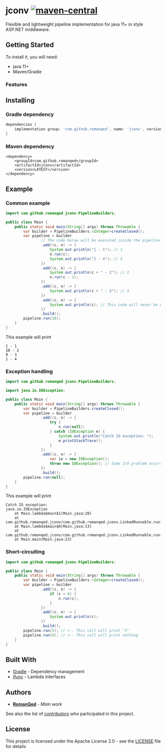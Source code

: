 # jconv [![maven-central](https://img.shields.io/maven-central/v/com.github.romanqed/jconv?color=blue)](https://repo1.maven.org/maven2/com/github/romanqed/jconv/)

Flexible and lightweight pipeline implementation for java 11+ in style ASP.NET middleware.

## Getting Started

To install it, you will need:

* java 11+
* Maven/Gradle

### Features

## Installing

### Gradle dependency

```Groovy
dependencies {
    implementation group: 'com.github.romanqed', name: 'jconv', version: 'LATEST'
}
```

### Maven dependency

```
<dependency>
    <groupId>com.github.romanqed</groupId>
    <artifactId>jconv</artifactId>
    <version>LATEST</version>
</dependency>
```

## Example

### Common example

```Java
import com.github.romanqed.jconv.PipelineBuilders;

public class Main {
    public static void main(String[] args) throws Throwable {
        var builder = PipelineBuilders.<Integer>createClosed();
        var pipeline = builder
                // The code below will be executed inside the pipeline in the following order:
                .add((c, n) -> {
                    System.out.println("{ - 1"); // 1
                    n.run(c);
                    System.out.println("} - 4"); // 4
                })
                .add((c, n) -> {
                    System.out.println(c + " - 2"); // 2
                    n.run(c - 1);
                })
                .add((c, n) -> {
                    System.out.println(c + " - 3"); // 3
                })
                .add((c, n) -> {
                    System.out.println(c); // This code will never be executed
                })
                .build();
        pipeline.run(10);
    }
}
```

This example will print

```
{ - 1
10 - 2
9 - 3
} - 4
```

### Exception handling

```Java
import com.github.romanqed.jconv.PipelineBuilders;

import java.io.IOException;

public class Main {
    public static void main(String[] args) throws Throwable {
        var builder = PipelineBuilders.createClosed();
        var pipeline = builder
                .add((c, n) -> {
                    try {
                        n.run(null);
                    } catch (IOException e) {
                        System.out.println("Catch IO exception: ");
                        e.printStackTrace();
                    }
                })
                .add((c, n) -> {
                    var io = new IOException();
                    throw new IOException(); // Some I/O problem occurs here
                })
                .build();
        pipeline.run(null);
    }
}
```

This example will print

```
Catch IO exception: 
java.io.IOException
	at Main.lambda$main$1(Main.java:20)
	at com.github.romanqed.jconv/com.github.romanqed.jconv.LinkedRunnable.run(LinkedRunnable.java:26)
	at Main.lambda$main$0(Main.java:13)
	at com.github.romanqed.jconv/com.github.romanqed.jconv.LinkedRunnable.run(LinkedRunnable.java:26)
	at Main.main(Main.java:23)
```

### Short-circuiting

```Java
import com.github.romanqed.jconv.PipelineBuilders;

public class Main {
    public static void main(String[] args) throws Throwable {
        var builder = PipelineBuilders.<Integer>createClosed();
        var pipeline = builder
                .add((c, n) -> {
                    if (c > 0) {
                        n.run(c);
                    }
                })
                .add((c, n) -> {
                    System.out.println(c);
                })
                .build();
        pipeline.run(5); // <-- This call will print "5"
        pipeline.run(0); // <-- This call will print nothing
    }
}
```

## Built With

* [Gradle](https://gradle.org) - Dependency management
* [jfunc](https://github.com/RomanQed/jfunc) - Lambda interfaces

## Authors

* **[RomanQed](https://github.com/RomanQed)** - *Main work*

See also the list of [contributors](https://github.com/RomanQed/jconv/contributors)
who participated in this project.

## License

This project is licensed under the Apache License 2.0 - see the [LICENSE](LICENSE) file for details
